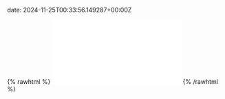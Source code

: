 date: 2024-11-25T00:33:56.149287+00:00Z


{% rawhtml %}
<embed src="./hidewall.io-http.html" type="text/html">
{% /rawhtml %}